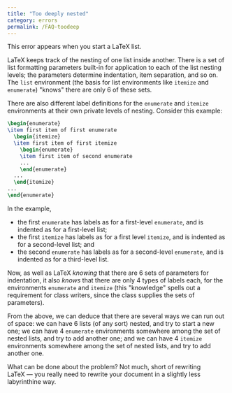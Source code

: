 ```yaml
---
title: "Too deeply nested"
category: errors
permalink: /FAQ-toodeep
---
```


This error appears when you start a LaTeX list.

LaTeX keeps track of the nesting of one list inside another.  There
is a set of list formatting parameters built-in for application to
each of the list nesting levels; the parameters determine indentation,
item separation, and so on.  The `list` environment (the
basis for list environments like `itemize` and
`enumerate`) "knows" there are only 6 of these sets.

There are also different label definitions for the
`enumerate` and `itemize` environments at
their own private levels of nesting.  Consider this example:
```latex
\begin{enumerate}
\item first item of first enumerate
  \begin{itemize}
  \item first item of first itemize
    \begin{enumerate}
    \item first item of second enumerate
    ...
    \end{enumerate}
  ...
  \end{itemize}
...
\end{enumerate}
```
In the example,
  

-  the first `enumerate` has labels as for a
    first-level `enumerate`, and is indented as for a
    first-level list;
-  the first `itemize` has labels as for a first level
    `itemize`, and is indented as for a second-level list;
    and
-  the second `enumerate` has labels as for a
    second-level `enumerate`, and is indented as for a
    third-level list.

Now, as well as LaTeX _knowing_ that there are 6&nbsp;sets of
parameters for indentation, it also _knows_ that there are only
4&nbsp;types of labels each, for the environments `enumerate`
and `itemize` (this "knowledge" spells out a requirement
for class writers, since the class supplies the sets of parameters).

From the above, we can deduce that there are several ways we can run
out of space: we can have 6&nbsp;lists (of any sort) nested, and try to
start a new one; we can have 4&nbsp;`enumerate` environments
somewhere among the set of nested lists, and try to add another one;
and we can have 4&nbsp;`itemize` environments somewhere among
the set of nested lists, and try to add another one.

What can be done about the problem?  Not much, short of rewriting
LaTeX&nbsp;&mdash; you really need to rewrite your document in a slightly
less labyrinthine way.

